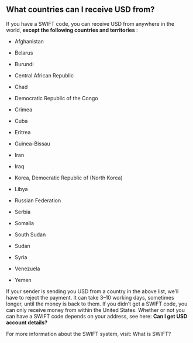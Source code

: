 ## What countries can I receive USD from?  
If you have a SWIFT code, you can receive USD from anywhere in the world, **except the following countries and territories** :

  * Afghanistan

  * Belarus

  * Burundi

  * Central African Republic

  * Chad

  * Democratic Republic of the Congo

  * Crimea

  * Cuba

  * Eritrea

  * Guinea-Bissau

  * Iran

  * Iraq

  * Korea, Democratic Republic of (North Korea)

  * Libya

  * Russian Federation

  * Serbia

  * Somalia

  * South Sudan

  * Sudan

  * Syria

  * Venezuela

  * Yemen 




If your sender is sending you USD from a country in the above list, we’ll have to reject the payment. It can take 3–10 working days, sometimes longer, until the money is back to them. If you didn’t get a SWIFT code, you can only receive money from within the United States. Whether or not you can have a SWIFT code depends on your address, see here: **Can I get USD account details?**

For more information about the SWIFT system, visit: What is SWIFT?